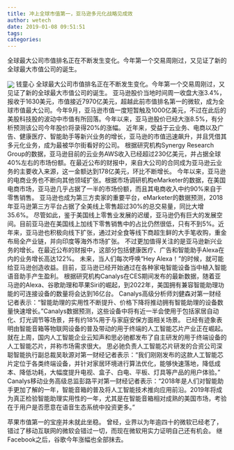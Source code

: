 ```yaml
---
title: 冲上全球市值第一，亚马逊多元化战略见成效
author: wetech
date: 2019-01-08 09:51:51
tags: 
categories: 
---
```

全球最大公司市值排名正在不断发生变化。今年第一个交易周刚过，又见证了新的全球最大市值公司的诞生。
<!-- more -->
<img align="center" border="0" src="https://imgcdn.yicai.com/uppics/images/2019/01/90f9afd0619259491fff58d2050d4cda.jpg" />
钱童心
全球最大公司市值排名正在不断发生变化。今年第一个交易周刚过，又见证了新的全球最大市值公司的诞生。
亚马逊股价当地时间周一收盘大涨3.4%，报收于1630美元，市值接近7970亿美元，超越此前市值排名第一的微软，成为全球市值最大公司。今年9月，亚马逊市值一度短暂触及1000亿美元，不过在此后的美股科技股的波动中市值有所回落。今年以来，亚马逊股价已经大涨8.5%，有分析预测该公司今年股价将录得20%的涨幅。
近年来，受益于云业务、电商以及广告、健康医疗、智能助手等新兴业务的增长，亚马逊的市值迅速飙升，并且凭借其多元化业务，成为最被华尔街看好的公司。
根据研究机构Synergy Research Group的数据，亚马逊目前的云业务AWS收入已经超过230亿美元，并占据全球40%左右的市场份额。在最近公布的财报中，来自大公司的合同成为亚马逊云业务的主要收入来源，这一金额达到178亿美元，环比不断增长。
今年以来，亚马逊的电商业务也不断向其他领域扩张。根据市场调研机构eMarketer的数据，在美国电商市场，亚马逊几乎占据了一半的市场份额，而且其电商收入中约90%来自于零售销售。
亚马逊也成为第三方卖家的重要平台，eMarketer的数据预测，2018年亚马逊第三方平台占据了全美线上零售超过30%的总交易量，同比大增35.6%。
尽管如此，鉴于美国线上零售业发展的迟缓，亚马逊仍有巨大的发展空间。目前亚马逊在美国线上加线下零售销售中的占比仍然很低，只有不到5%。近年来，亚马逊也积极向线下扩张，通过对全食等线下商超生鲜的大手笔收购，重金布局全产业链，并向印度等海外市场扩张。
不过更加值得关注的是亚马逊新兴业务的增长。在最近公布的财报中，这部分包括健康医疗、广告和智能助手Alexa在内的业务增长高达122%。
未来，当人们每次呼唤“Hey Alexa！”的时候，就可能给亚马逊创造收益。目前，亚马逊已经开始通过在各种家电智能设备当中植入智能语音助手产生盈利。
根据研究机构Canalys在CES期间发布的最新数据，随着亚马逊的Alexa、谷歌助理和苹果Siri的崛起，到2022年，美国拥有兼容智能助理功能的可连接设备的数量将会达到16亿台。
Canalys高级分析师刘健森对第一财经记者表示：“智能助理的实用性不断提升、价格下降将推动拥有智能助理的设备数量快速增长。”Canalys数据预测，这些设备中将有近一半会使用于包括家居自动化、灯光调节等场景，并有约18%用于与家庭安保方面相关场景。
已经有迹象表明由智能音箱等物联网设备的普及带动的用于终端的人工智能芯片产业正在崛起。就在上周，国内人工智能企业云知声和思必驰都发布了自主研发的用于终端设备的人工智能芯片，并称市场需求很大。
思必驰负责人工智能芯片研发的合资公司深聪智能执行副总裁吴耿源对第一财经记者表示：“我们刚刚发布的这款人工智能芯片定位于各类终端设备，并针对家居环境进行算法优化，能够快速落地，降低成本、降低功耗，大幅度提升电视、盒子、白电、平板、灯具等产品的用户体验。”
Canalys移动业务高级总监彭路平对第一财经记者表示：“2018年是人们对智能助手更加了解的一年，智能音箱的普及将人工智能技术推向应用前沿。2019年将成为真正检验智能助理实用性的一年，尤其是在智能音箱相对成熟的美国市场，考验在于用户是否愿意在语音生态系统中投资更多。”
 
 
苹果市值第一的宝座并未就此坐稳。
曾经，业界以为年逾四十的微软已经老了，错过了移动互联网的微软会错过一切，而现在微软用实力证明自己还有机会。
继Facebook之后，谷歌今年涨幅也全部抹去。

